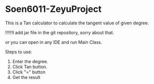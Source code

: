 # Soen6011-ZeyuProject
This is a Tan calculator to calculate the tangent value of given degree.

!!!!!!I add jar file in the git repository, sorry about that.

or you can open in any IDE and run Main Class.

Steps to use:
  1. Enter the degree.
  2. Click Tan button.
  3. Click "=" button
  4. Get the result
